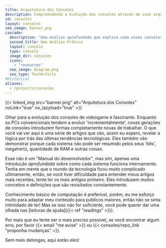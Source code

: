 ```yaml
---
title: Arquitetura dos Consoles
description: Compreendendo a evolução dos consoles através de suas arquiteturas
id: consoles
layout: consoles
seo_image: banner.png
cascade:
  description: "Uma análise aprofundada que explica como esses consoles funcionam internamente"
  second_title: Uma Análise Prática
  layout: console
  type: console
  image_dir: consoles
  icons:
    - "resources"
  seo_image: diagram.png
  seo_type: TechArticle
#Historical
aliases:
  - /projects/consoles
---
```


{{< linked_img src="banner.png" alt="Arquitetura dos Consoles" noLink="true" no_lazyload="true" >}}

Olhar para a evolução dos consoles de videogame é fascinante. Enquanto os PCs convencionais tendem a evoluir 'incrementalmente', novas gerações de consoles introduzem formas completamente novas de trabalhar. O que você vai ver aqui é uma série de artigos que vão, assim eu espero, revelar a lógica por trás das últimas tendências tecnológicas. Eles também vão demonstrar porque cada sistema não pode ser resumido pelos seus 'bits', megahertz, quantidade de RAM e outras coisas.

Esse não é um "Manual do desenvolvedor", mas sim, apenas uma introdução *aprofundada* sobre como cada sistema funciona internamente. Tenha em mente que o mundo da tecnologia ficou muito complicado ultimamente, então, se você tiver dificuldade para entender meus artigos mais recentes, tente ler os mais antigos primeiro. Eles introduzem muitos conceitos e definições que são revisitados constantemente.

Conhecimento básico de computação é preferível, porém, eu me esforço muito para adaptar meu conteúdo para públicos maiores, então não se sinta intimidado de ler! Mas se isso não for suficiente, você pode querer dar uma olhada nas [leituras de ajuda]({{< ref "readings" >}}).

Por mais que eu tente ser o mais preciso possível, se você encontrar algum erro, por favor {{< email "me avise" >}} ou {{< consoles/repo_link "proponha mudanças" >}}.

Sem mais delongas, aqui estão eles!
